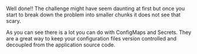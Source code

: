 Well done!! The challenge might have seem daunting at first but once you start to break down the problem into smaller chunks it does not see that scary.

As you can see there is a lot you can do with ConfigMaps and Secrets. They are a great way to keep your configuration files version controlled and decoupled from the application source code.
